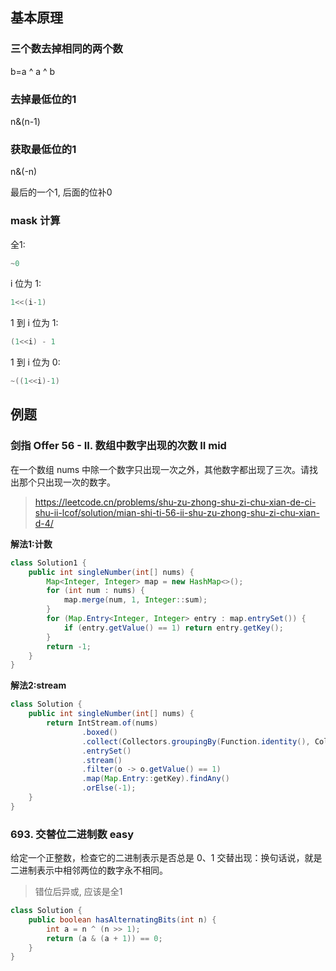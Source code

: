## 基本原理

### 三个数去掉相同的两个数

b=a ^ a ^ b

### 去掉最低位的1

n&(n-1)

### 获取最低位的1

n&(-n)

最后的一个1, 后面的位补0

### mask 计算

全1:

```c
~0
```

i 位为 1:

```c
1<<(i-1)
```

1 到 i 位为 1:

```c
(1<<i) - 1
```

1 到 i 位为 0:

```c
~((1<<i)-1)
```

## 例题

### 剑指 Offer 56 - II. 数组中数字出现的次数 II mid

在一个数组 nums 中除一个数字只出现一次之外，其他数字都出现了三次。请找出那个只出现一次的数字。
> https://leetcode.cn/problems/shu-zu-zhong-shu-zi-chu-xian-de-ci-shu-ii-lcof/solution/mian-shi-ti-56-ii-shu-zu-zhong-shu-zi-chu-xian-d-4/

**解法1:计数**

```java
class Solution1 {
    public int singleNumber(int[] nums) {
        Map<Integer, Integer> map = new HashMap<>();
        for (int num : nums) {
            map.merge(num, 1, Integer::sum);
        }
        for (Map.Entry<Integer, Integer> entry : map.entrySet()) {
            if (entry.getValue() == 1) return entry.getKey();
        }
        return -1;
    }
}
```

**解法2:stream**

```java
class Solution {
    public int singleNumber(int[] nums) {
        return IntStream.of(nums)
                .boxed()
                .collect(Collectors.groupingBy(Function.identity(), Collectors.counting()))
                .entrySet()
                .stream()
                .filter(o -> o.getValue() == 1)
                .map(Map.Entry::getKey).findAny()
                .orElse(-1);
    }
}
```




### 693. 交替位二进制数 easy

给定一个正整数，检查它的二进制表示是否总是 0、1 交替出现：换句话说，就是二进制表示中相邻两位的数字永不相同。

> 错位后异或, 应该是全1

```java
class Solution {
    public boolean hasAlternatingBits(int n) {
        int a = n ^ (n >> 1);
        return (a & (a + 1)) == 0;
    }
}
```
